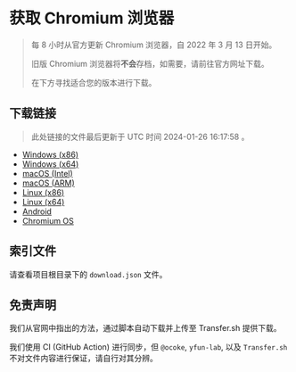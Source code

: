 # 获取 Chromium 浏览器

> 每 8 小时从官方更新 Chromium 浏览器，自 2022 年 3 月 13 日开始。
> 
> 旧版 Chromium 浏览器将**不会**存档，如需要，请前往官方网址下载。
>
> 在下方寻找适合您的版本进行下载。

## 下载链接

> 此处链接的文件最后更新于 UTC 时间 2024-01-26 16:17:58
。

- [Windows (x86)](https://transfer.sh/xgeUouXIGu/Win.zip)
- [Windows (x64)](https://transfer.sh/dq2LhamPQX/Win_x64.zip)
- [macOS (Intel)](https://transfer.sh/1nWYT8kH9b/Mac.zip)
- [macOS (ARM)](https://transfer.sh/zSlfxqJVUT/Mac_Arm.zip)
- [Linux (x86)](https://transfer.sh/8W0JFcl7Q0/Linux.zip)
- [Linux (x64)](https://transfer.sh/R31De5L7h9/Linux_x64.zip)
- [Android](https://transfer.sh/y7Mym7pERQ/Android.zip)
- [Chromium OS](https://transfer.sh/z5McWVA0je/Linux_ChromiumOS_Full.zip)

## 索引文件

请查看项目根目录下的 `download.json` 文件。

## 免责声明

我们从官网中指出的方法，通过脚本自动下载并上传至 Transfer.sh 提供下载。

我们使用 CI (GitHub Action) 进行同步，但 `@ocoke`, `yfun-lab`, 以及 `Transfer.sh` 不对文件内容进行保证，请自行对其分辨。
